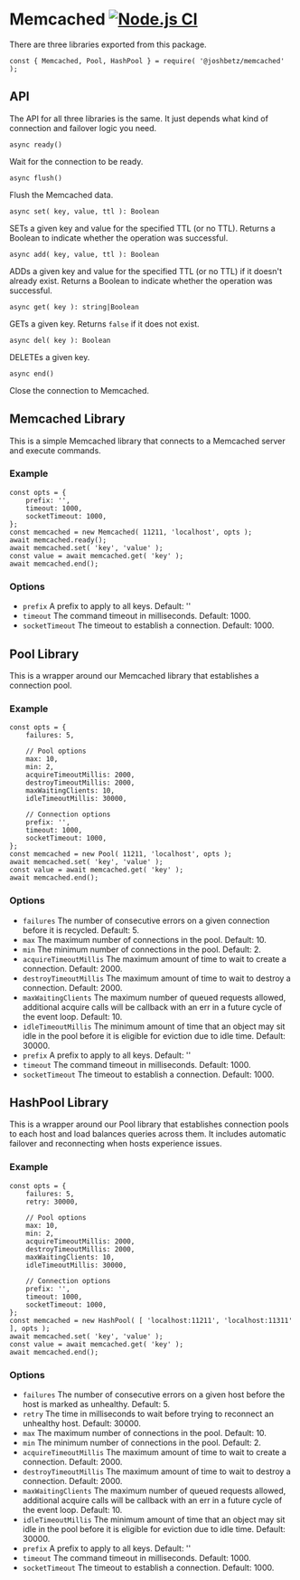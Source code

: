 # Memcached [![Node.js CI](https://github.com/joshbetz/node-memcached/actions/workflows/node.js.yml/badge.svg)](https://github.com/joshbetz/node-memcached/actions/workflows/node.js.yml)

There are three libraries exported from this package.

```
const { Memcached, Pool, HashPool } = require( '@joshbetz/memcached' );
```

## API

The API for all three libraries is the same. It just depends what kind of connection and failover logic you need.

```
async ready()
```

Wait for the connection to be ready.

```
async flush()
```

Flush the Memcached data.

```
async set( key, value, ttl ): Boolean
```

SETs a given key and value for the specified TTL (or no TTL). Returns a Boolean to indicate whether the operation was successful.

```
async add( key, value, ttl ): Boolean
```

ADDs a given key and value for the specified TTL (or no TTL) if it doesn't already exist. Returns a Boolean to indicate whether the operation was successful.

```
async get( key ): string|Boolean
```

GETs a given key. Returns `false` if it does not exist.

```
async del( key ): Boolean
```

DELETEs a given key.

```
async end()
```

Close the connection to Memcached.

## Memcached Library

This is a simple Memcached library that connects to a Memcached server and execute commands.

### Example

```
const opts = {
    prefix: '',
    timeout: 1000,
    socketTimeout: 1000,
};
const memcached = new Memcached( 11211, 'localhost', opts );
await memcached.ready();
await memcached.set( 'key', 'value' );
const value = await memcached.get( 'key' );
await memcached.end();
```

### Options

* `prefix` A prefix to apply to all keys. Default: ''
* `timeout` The command timeout in milliseconds. Default: 1000.
* `socketTimeout` The timeout to establish a connection. Default: 1000.

## Pool Library

This is a wrapper around our Memcached library that establishes a connection pool.

### Example

```
const opts = {
    failures: 5,

    // Pool options
    max: 10,
    min: 2,
    acquireTimeoutMillis: 2000,
    destroyTimeoutMillis: 2000,
    maxWaitingClients: 10,
    idleTimeoutMillis: 30000,

    // Connection options
    prefix: '',
    timeout: 1000,
    socketTimeout: 1000,
};
const memcached = new Pool( 11211, 'localhost', opts );
await memcached.set( 'key', 'value' );
const value = await memcached.get( 'key' );
await memcached.end();
```

### Options

* `failures` The number of consecutive errors on a given connection before it is recycled. Default: 5.
* `max` The maximum number of connections in the pool. Default: 10.
* `min` The minimum number of connections in the pool. Default: 2.
* `acquireTimeoutMillis` The maximum amount of time to wait to create a connection. Default: 2000.
* `destroyTimeoutMillis` The maximum amount of time to wait to destroy a connection. Default: 2000.
* `maxWaitingClients` The maximum number of queued requests allowed, additional acquire calls will be callback with an err in a future cycle of the event loop. Default: 10.
* `idleTimeoutMillis` The minimum amount of time that an object may sit idle in the pool before it is eligible for eviction due to idle time. Default: 30000.
* `prefix` A prefix to apply to all keys. Default: ''
* `timeout` The command timeout in milliseconds. Default: 1000.
* `socketTimeout` The timeout to establish a connection. Default: 1000.

## HashPool Library

This is a wrapper around our Pool library that establishes connection pools to each host and load balances queries across them. It includes automatic failover and reconnecting when hosts experience issues.

### Example

```
const opts = {
    failures: 5,
    retry: 30000,

    // Pool options
    max: 10,
    min: 2,
    acquireTimeoutMillis: 2000,
    destroyTimeoutMillis: 2000,
    maxWaitingClients: 10,
    idleTimeoutMillis: 30000,

    // Connection options
    prefix: '',
    timeout: 1000,
    socketTimeout: 1000,
};
const memcached = new HashPool( [ 'localhost:11211', 'localhost:11311' ], opts );
await memcached.set( 'key', 'value' );
const value = await memcached.get( 'key' );
await memcached.end();
```

### Options

* `failures` The number of consecutive errors on a given host before the host is marked as unhealthy. Default: 5.
* `retry` The time in milliseconds to wait before trying to reconnect an unhealthy host. Default: 30000.
* `max` The maximum number of connections in the pool. Default: 10.
* `min` The minimum number of connections in the pool. Default: 2.
* `acquireTimeoutMillis` The maximum amount of time to wait to create a connection. Default: 2000.
* `destroyTimeoutMillis` The maximum amount of time to wait to destroy a connection. Default: 2000.
* `maxWaitingClients` The maximum number of queued requests allowed, additional acquire calls will be callback with an err in a future cycle of the event loop. Default: 10.
* `idleTimeoutMillis` The minimum amount of time that an object may sit idle in the pool before it is eligible for eviction due to idle time. Default: 30000.
* `prefix` A prefix to apply to all keys. Default: ''
* `timeout` The command timeout in milliseconds. Default: 1000.
* `socketTimeout` The timeout to establish a connection. Default: 1000.
